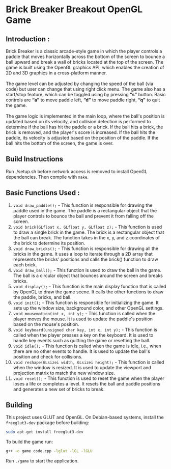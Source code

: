 # Brick Breaker Breakout OpenGL Game

## Introduction :<br>
Brick Breaker is a classic arcade-style game in which the player controls a paddle that moves horizontally across the bottom of the screen to bounce a ball upward and break a wall of bricks located at the top of the screen. The game is built using the OpenGL graphics API, which enables the creation of 2D and 3D graphics in a cross-platform manner.<br><br>
The game level can be adjusted by changing the speed of the ball (via code) but user can change that using right click menu. The game also has a start/stop feature, which can be toggled using by pressing <b>“s”</b> button. Basic controls are <b>“a”</b> to move paddle left, <b>“d”</b> to move paddle right, <b>“q”</b> to quit the game.<br><br>
The game logic is implemented in the main loop, where the ball's position is updated based on its velocity, and collision detection is performed to determine if the ball has hit the paddle or a brick. If the ball hits a brick, the brick is removed, and the player's score is increased. If the ball hits the paddle, its velocity is adjusted based on the position of the paddle. If the ball hits the bottom of the screen, the game is over.<br>
## Build Instructions
Run ./setup.sh before network access is removed to install OpenGL dependencies. Then compile with `make`.


## Basic Functions Used :<br>
1. `void draw_paddle();` - This function is responsible for drawing the paddle used in the game. The paddle is a rectangular object that the player controls to bounce the ball and prevent it from falling off the screen.<br>
2. `void brick(GLfloat x, GLfloat y, GLfloat z);` - This function is used to draw a single brick in the game. The brick is a rectangular object that the ball can break. The function takes in the x, y, and z coordinates of the brick to determine its position.<br>
3. `void draw_bricks();` - This function is responsible for drawing all the bricks in the game. It uses a loop to iterate through a 2D array that represents the bricks' positions and calls the brick() function to draw each brick.<br>
4. `void draw_ball();` - This function is used to draw the ball in the game. The ball is a circular object that bounces around the screen and breaks bricks.<br>
5. `void display();` - This function is the main display function that is called by OpenGL to draw the game scene. It calls the other functions to draw the paddle, bricks, and ball.<br>
6. `void init();` - This function is responsible for initializing the game. It sets up the window size, background color, and other OpenGL settings.<br>
7. `void mousemotion(int x, int y);` - This function is called when the player moves the mouse. It is used to update the paddle's position based on the mouse's position.<br>
8. `void keyboard(unsigned char key, int x, int y);` - This function is called when the player presses a key on the keyboard. It is used to handle key events such as quitting the game or resetting the ball.<br>
9. `void idle();` - This function is called when the game is idle, i.e., when there are no other events to handle. It is used to update the ball's position and check for collisions.<br>
10. `void reshape(GLsizei width, GLsizei height);` - This function is called when the window is resized. It is used to update the viewport and projection matrix to match the new window size.<br>
11. `void reset();` - This function is used to reset the game when the player loses a life or completes a level. It resets the ball and paddle positions and generates a new set of bricks to break.<br>


## Building

This project uses GLUT and OpenGL. On Debian-based systems, install the
`freeglut3-dev` package before building:

```bash
sudo apt-get install freeglut3-dev
```

To build the game run:

```bash
g++ -o game code.cpp -lglut -lGL -lGLU
```

Run `./game` to start the application.

